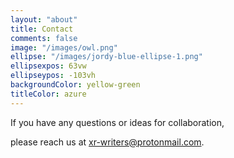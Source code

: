 ```yaml
---
layout: "about"
title: Contact
comments: false
image: "/images/owl.png"
ellipse: "/images/jordy-blue-ellipse-1.png"
ellipsexpos: 63vw
ellipseypos: -103vh
backgroundColor: yellow-green
titleColor: azure
---
```


If you have any questions or ideas for collaboration, 


please reach us at [xr-writers@protonmail.com](mailto:xr-writers@protonmail.com).

